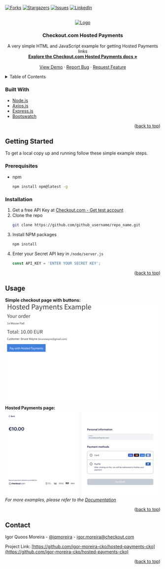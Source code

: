 <div id="top"></div>
<!--
*** Thanks for checking out the Best-README-Template. If you have a suggestion
*** that would make this better, please fork the repo and create a pull request
*** or simply open an issue with the tag "enhancement".
*** Don't forget to give the project a star!
*** Thanks again! Now go create something AMAZING! :D
-->

<!-- PROJECT SHIELDS -->
<!--
*** I'm using markdown "reference style" links for readability.
*** Reference links are enclosed in brackets [ ] instead of parentheses ( ).
*** See the bottom of this document for the declaration of the reference variables
*** for contributors-url, forks-url, etc. This is an optional, concise syntax you may use.
*** https://www.markdownguide.org/basic-syntax/#reference-style-links
-->

[![Forks][forks-shield]][forks-url]
[![Stargazers][stars-shield]][stars-url]
[![Issues][issues-shield]][issues-url]
[![LinkedIn][linkedin-shield]][linkedin-url]



<!-- PROJECT LOGO -->
<br />
<div align="center">
  <a href="https://github.com/igor-moreira-cko/hosted-payments-cko">
    <img src="images/logo.png" alt="Logo" width="80" height="80">
  </a>

<h3 align="center">Checkout.com Hosted Payments</h3>

  <p align="center">
    A very simple HTML and JavaScript example for getting Hosted Payments links
    <br />
    <a href="https://www.checkout.com/docs/integrate/hosted-payments-page"><strong>Explore the Checkout.com Hosted Payments docs »</strong></a>
    <br />
    <br />
    <a href="https://github.com/igor-moreira-cko/hosted-payments-cko">View Demo</a>
    ·
    <a href="https://github.com/igor-moreira-cko/hosted-payments-cko/issues">Report Bug</a>
    ·
    <a href="https://github.com/igor-moreira-cko/hosted-payments-cko/issues">Request Feature</a>
  </p>
</div>



<!-- TABLE OF CONTENTS -->
<details>
  <summary>Table of Contents</summary>
  <ol>
    <li>
      <a href="#about-the-project">About The Project</a>
      <ul>
        <li><a href="#built-with">Built With</a></li>
      </ul>
    </li>
    <li>
      <a href="#getting-started">Getting Started</a>
      <ul>
        <li><a href="#prerequisites">Prerequisites</a></li>
        <li><a href="#installation">Installation</a></li>
      </ul>
    </li>
    <li><a href="#usage">Usage</a></li>
    <li><a href="#roadmap">Roadmap</a></li>
    <li><a href="#contributing">Contributing</a></li>
    <li><a href="#license">License</a></li>
    <li><a href="#contact">Contact</a></li>
    <li><a href="#acknowledgments">Acknowledgments</a></li>
  </ol>
</details>

### Built With

* [Node.js](https://nodejs.org/)
* [Axios.js](https://axios-http.com/)
* [Express.js](https://expressjs.com/)
* [Bootswatch](https://bootswatch.com)

<p align="right">(<a href="#top">back to top</a>)</p>



<!-- GETTING STARTED -->
## Getting Started

To get a local copy up and running follow these simple example steps.

### Prerequisites


* npm
  ```sh
  npm install npm@latest -g
  ```

### Installation

1. Get a free API Key at [Checkout.com - Get test account](https://www.checkout.com/get-test-account)
2. Clone the repo
   ```sh
   git clone https://github.com/github_username/repo_name.git
   ```
3. Install NPM packages
   ```sh
   npm install
   ```
4. Enter your Secret API key in `/node/server.js`
   ```js
   const API_KEY = 'ENTER YOUR SECRET KEY';
   ```

<p align="right">(<a href="#top">back to top</a>)</p>


<!-- USAGE EXAMPLES -->
## Usage

<strong>Simple checkout page with buttons:</strong>
<br/>
![Checkout page](/screenshots/Checkout.png?raw=true "Checkout page")

<strong>Hosted Payments page:</strong>
<br/>
![Hosted Payments page](/screenshots/Payment.png?raw=true "Hosted Payments page")
_For more examples, please refer to the [Documentation](https://www.checkout.com/docs/integrate/hosted-payments-page)_

<p align="right">(<a href="#top">back to top</a>)</p>

<!-- CONTACT -->
## Contact

Igor Quoos Moreira - [@iqmoreira](https://twitter.com/iqmoreira) - igor.moreira@checkout.com

Project Link: [https://github.com/igor-moreira-cko/hosted-payments-cko](https://github.com/igor-moreira-cko/hosted-payments-cko)

<p align="right">(<a href="#top">back to top</a>)</p>



<!-- MARKDOWN LINKS & IMAGES -->
<!-- https://www.markdownguide.org/basic-syntax/#reference-style-links -->

[forks-shield]: https://img.shields.io/github/forks/igor-moreira-cko/hosted-payments-cko
[forks-url]: https://github.com/igor-moreira-cko/hosted-payments-cko/network/members
[stars-shield]: https://img.shields.io/github/stars/igor-moreira-cko/hosted-payments-cko
[stars-url]: https://github.com/igor-moreira-cko/hosted-payments-cko/stargazers
[issues-shield]: https://img.shields.io/github/issues/igor-moreira-cko/hosted-payments-cko
[issues-url]: https://github.com/igor-moreira-cko/hosted-payments-cko/issues

[linkedin-shield]: https://img.shields.io/badge/-LinkedIn-black.svg?style=for-the-badge&logo=linkedin&colorB=555
[linkedin-url]: https://linkedin.com/in/igorqm
[product-screenshot]: screenshots/Checkout.png
